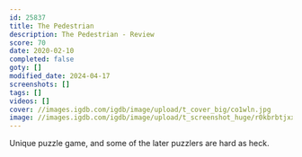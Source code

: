 ```yaml
---
id: 25837
title: The Pedestrian
description: The Pedestrian - Review
score: 70
date: 2020-02-10
completed: false
goty: []
modified_date: 2024-04-17
screenshots: []
tags: []
videos: []
cover: //images.igdb.com/igdb/image/upload/t_cover_big/co1wln.jpg
image: //images.igdb.com/igdb/image/upload/t_screenshot_huge/r0kbrbtjxxecauq6vujm.jpg
---
```

Unique puzzle game, and some of the later puzzlers are hard as heck.